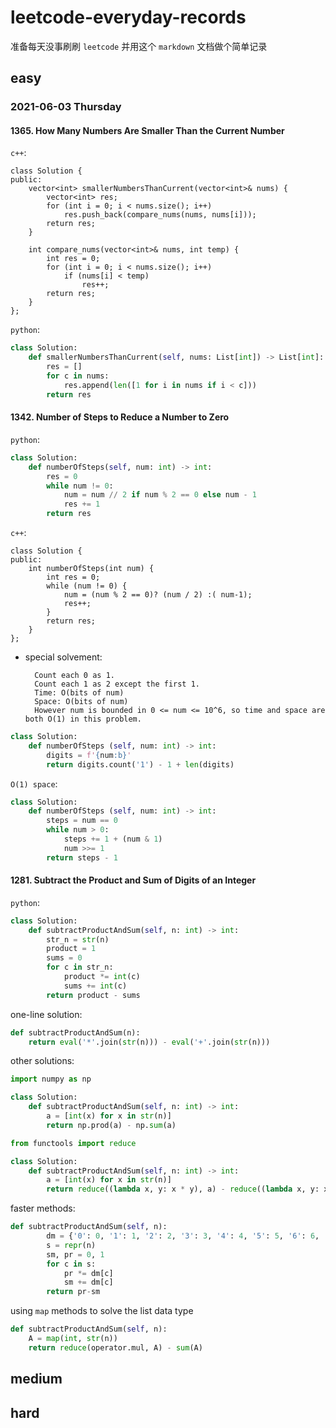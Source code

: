 # leetcode-everyday-records

准备每天没事刷刷 `leetcode` 并用这个 `markdown` 文档做个简单记录

[comment]: <> (-------------------------------------------------------------)
## easy

### 2021-06-03 Thursday

#### 1365. How Many Numbers Are Smaller Than the Current Number

`c++`:

```
class Solution {
public:
    vector<int> smallerNumbersThanCurrent(vector<int>& nums) {
        vector<int> res;
        for (int i = 0; i < nums.size(); i++)
            res.push_back(compare_nums(nums, nums[i]));
        return res;
    }
    
    int compare_nums(vector<int>& nums, int temp) {
        int res = 0;
        for (int i = 0; i < nums.size(); i++)
            if (nums[i] < temp)
                res++;
        return res;
    }
};
```

`python`:

```python
class Solution:
    def smallerNumbersThanCurrent(self, nums: List[int]) -> List[int]:
        res = []
        for c in nums:
            res.append(len([1 for i in nums if i < c]))
        return res
```

#### 1342. Number of Steps to Reduce a Number to Zero

`python`:

```python
class Solution:
    def numberOfSteps(self, num: int) -> int:
        res = 0
        while num != 0:
            num = num // 2 if num % 2 == 0 else num - 1
            res += 1
        return res
```

`c++`:
```
class Solution {
public:
    int numberOfSteps(int num) {
        int res = 0;
        while (num != 0) {
            num = (num % 2 == 0)? (num / 2) :( num-1);
            res++;
        }
        return res;
    }
};
```
* special solvement:
  
        Count each 0 as 1.
        Count each 1 as 2 except the first 1.
        Time: O(bits of num)
        Space: O(bits of num)
        However num is bounded in 0 <= num <= 10^6, so time and space are both O(1) in this problem.

```python
class Solution:
    def numberOfSteps (self, num: int) -> int:
        digits = f'{num:b}'
        return digits.count('1') - 1 + len(digits)
```
`O(1) space`:
```python
class Solution:
    def numberOfSteps (self, num: int) -> int:
        steps = num == 0
        while num > 0:
            steps += 1 + (num & 1)
            num >>= 1
        return steps - 1
```


#### 1281. Subtract the Product and Sum of Digits of an Integer

`python`:
```python
class Solution:
    def subtractProductAndSum(self, n: int) -> int:
        str_n = str(n)
        product = 1
        sums = 0
        for c in str_n:
            product *= int(c)
            sums += int(c)
        return product - sums
```

one-line solution:
```python
def subtractProductAndSum(n):
    return eval('*'.join(str(n))) - eval('+'.join(str(n)))
```

other solutions:
```python
import numpy as np

class Solution:
    def subtractProductAndSum(self, n: int) -> int:
        a = [int(x) for x in str(n)]
        return np.prod(a) - np.sum(a)
```
```python
from functools import reduce

class Solution:
    def subtractProductAndSum(self, n: int) -> int:
        a = [int(x) for x in str(n)]
        return reduce((lambda x, y: x * y), a) - reduce((lambda x, y: x + y), a)
```
faster methods:
```python
def subtractProductAndSum(self, n):
        dm = {'0': 0, '1': 1, '2': 2, '3': 3, '4': 4, '5': 5, '6': 6, '7': 7, '8': 8, '9': 9}
        s = repr(n)
        sm, pr = 0, 1
        for c in s:
            pr *= dm[c]
            sm += dm[c]
        return pr-sm
```
using `map` methods to solve the list data type
```python
def subtractProductAndSum(self, n):
    A = map(int, str(n))
    return reduce(operator.mul, A) - sum(A)
```


[comment]: <> (-------------------------------------------------------------)
## medium


[comment]: <> (-------------------------------------------------------------)
## hard
